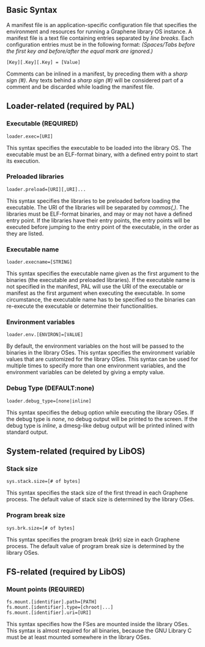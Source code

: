 ## Basic Syntax

A manifest file is an application-specific configuration file that specifies the environment and resources for running a Graphene library OS instance. A manifest file is a text file containing entries separated by _line breaks_. Each configuration entries must be in the following format: _(Spaces/Tabs before the first key and before/after the equal mark are ignored.)_

    [Key][.Key][.Key] = [Value]

Comments can be inlined in a manifest, by preceding them with a _sharp sign (#)_. Any texts behind a _sharp sign (#)_ will be considered part of a comment and be discarded while loading the manifest file.

## Loader-related (required by PAL)

### Executable (REQUIRED)
    loader.exec=[URI]
This syntax specifies the executable to be loaded into the library OS. The executable must be an ELF-format binary, with a defined entry point to start its execution.

### Preloaded libraries
    loader.preload=[URI][,URI]...
This syntax specifies the libraries to be preloaded before loading the executable. The URI of the libraries will be separated by _commas(,)_. The libraries must be ELF-format binaries, and may or may not have a defined entry point. If the libraries have their entry points, the entry points will be executed before jumping to the entry point of the executable, in the order as they are listed.  

### Executable name
    loader.execname=[STRING]
This syntax specifies the executable name given as the first argument to the binaries (the executable and preloaded libraries). If the executable name is not specified in the manifest, PAL will use the URI of the executable or manifest as the first argument when executing the executable. In some circumstance, the executable name has to be specified so the binaries can re-execute the executable or determine their functionalities. 

### Environment variables
    loader.env.[ENVIRON]=[VALUE]
By default, the environment variables on the host will be passed to the binaries in the library OSes. This syntax specifies the environment variable values that are customized for the library OSes. This syntax can be used for multiple times to specify more than one environment variables, and the environment variables can be deleted by giving a empty value.  

### Debug Type (DEFAULT:none)
    loader.debug_type=[none|inline]
This syntax specifies the debug option while executing the library OSes. If the debug type is _none_, no debug output will be printed to the screen. If the debug type is _inline_, a dmesg-like debug output will be printed inlined with standard output.


## System-related (required by LibOS)

### Stack size
    sys.stack.size=[# of bytes]
This syntax specifies the stack size of the first thread in each Graphene process. The default value of stack size is determined by the library OSes.

### Program break size
    sys.brk.size=[# of bytes]
This syntax specifies the program break (_brk_) size in each Graphene process. The default value of program break size is determined by the library OSes.


## FS-related (required by LibOS)

### Mount points (REQUIRED)
    fs.mount.[identifier].path=[PATH]
    fs.mount.[identifier].type=[chroot|...]
    fs.mount.[identifier].uri=[URI]
This syntax specifies how the FSes are mounted inside the library OSes. This syntax is almost required for all binaries, because the GNU Library C must be at least mounted somewhere in the library OSes.
